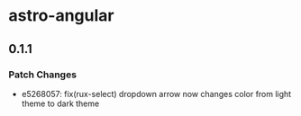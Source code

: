# astro-angular

## 0.1.1

### Patch Changes

- e5268057: fix(rux-select) dropdown arrow now changes color from light theme to dark theme
